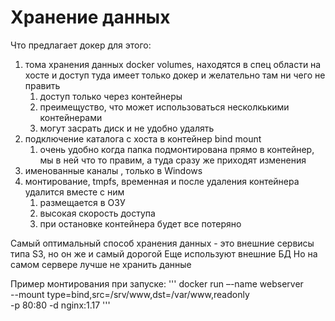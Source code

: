# Хранение данных

Что предлагает докер для этого:
1. тома хранения данных docker volumes, находятся в спец области на хосте и доступ туда имеет 
   только докер и желательно там ни чего не править
   1. доступ только через контейнеры
   2. преимещуство, что может использоваться несколкькими контейнерами
   3. могут засрать диск и не удобно удалять
2. подключение каталога с хоста в контейнер bind mount
   1. очень удобно когда папка подмонтирована прямо в контейнер, мы в ней что  то правим, а туда 
      сразу же приходят изменения
3. именованные каналы , только в Windows
4. монтирование, tmpfs, временная и после удаления контейнера удалится вместе с ним
   1. размещается в ОЗУ
   2. высокая скорость доступа
   3. при остановке контейнера будет все потеряно


Самый оптимальный способ хранения данных - это внешние сервисы типа S3, но он же и самый дорогой
Еще используют внешние БД
Но на самом сервере лучше не хранить данные

Пример монтирования при запуске:
'''
docker run –-name webserver \
    --mount type=bind,src=/srv/www,dst=/var/www,readonly \
    -p 80:80 -d nginx:1.17
'''

